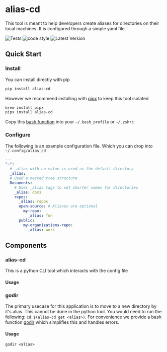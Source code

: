 # alias-cd
This tool is meant to help developers create aliases for directories on their local machines. It is configured through a simple yaml file.

![Tests](https://github.com/BenjaminNMitchell/alias-cd/actions/workflows/tests.yml/badge.svg)
![code style](https://img.shields.io/badge/code%20style-black-000000.svg)
![Latest Version](https://pypip.in/version/alias-cd/badge.svg)

## Quick Start
### Install
You can install directly with pip
```bash
pip install alias-cd
```

However we recommend installing with [pipx](https://github.com/pypa/pipx) to keep this tool isolated
```bash
brew install pipx
pipx install alias-cd
```

Copy this [bash function](bin/godir.sh) into your `~/.bash_profile` or `~/.zshrc`

### Configure
The following is an example configuration file. Which you can drop into `~/.config/alias_cd`
```yaml
---
"~":
  # _alias with no value is used as the default directory
  _alias:
  # Used a nested tree structure 
  Documents:
    # Uses _alias tags to set shorter names for directories
    _alias: docs
    repos:
      _alias: repos
      open-source: # Aliases are optional
        my-repo:
          _alias: fun
      public:
        my-organizations-repo:
          _alias: work
```

## Components
### alias-cd
This is a python CLI tool which interacts with the config file

#### Usage
### godir
The primary usecase for this application is to move to a new directory by it's alias. This cannot be done in the python tool. You would need to run the following: `cd $(alias-cd get <alias>)`. For convenience we provide a bash function [godir](bin/godir.sh) which simplifies this and handles errors.

#### Usage
```
godir <alias>
```